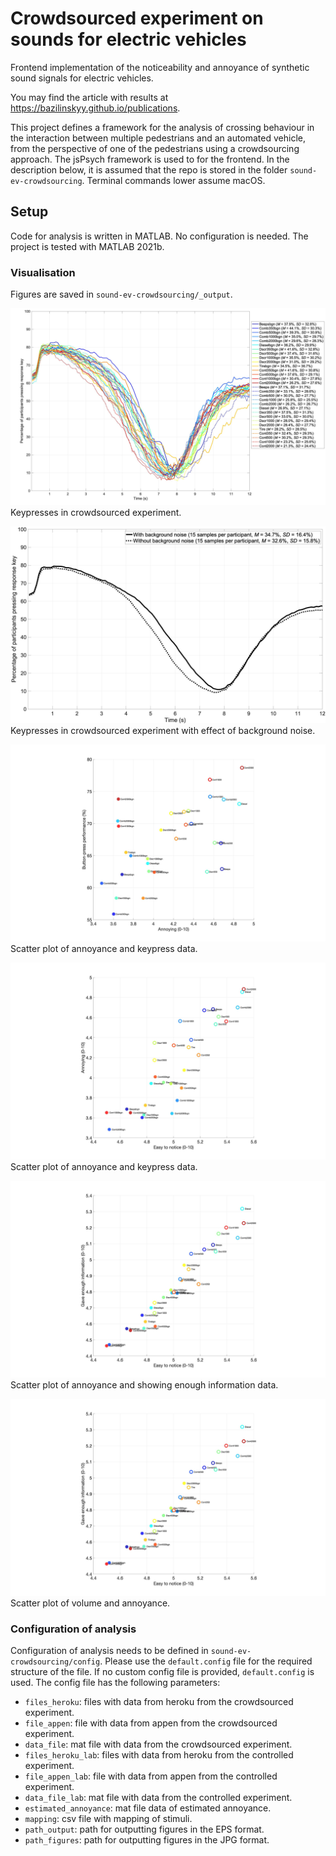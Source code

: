 #  Crowdsourced experiment on sounds for electric vehicles
Frontend implementation of the noticeability and annoyance of synthetic sound signals for electric vehicles.

You may find the article with results at https://bazilinskyy.github.io/publications.

This project defines a framework for the analysis of crossing behaviour in the interaction between multiple pedestrians and an automated vehicle, from the perspective of one of the pedestrians using a crowdsourcing approach. The jsPsych framework is used to for the frontend. In the description below, it is assumed that the repo is stored in the folder `sound-ev-crowdsourcing`. Terminal commands lower assume macOS.

## Setup
Code for analysis is written in MATLAB. No configuration is needed. The project is tested with MATLAB 2021b.

### Visualisation
Figures are saved in `sound-ev-crowdsourcing/_output`.

![keypresses in crowdsourced study](https://github.com/bazilinskyy/sound-ev-crowdsourcing/blob/main/figures/keypress-online.jpg?raw=true)
Keypresses in crowdsourced experiment.

![keypresses in crowdsourced study with effect of background noise](https://github.com/bazilinskyy/sound-ev-crowdsourcing/blob/main/figures/keypress-online-noise.jpg?raw=true)
Keypresses in crowdsourced experiment with effect of background noise.

![scatter plot of annoyance and keypress data](https://github.com/bazilinskyy/sound-ev-crowdsourcing/blob/main/figures/scatter-annoyance-keypress.jpg?raw=true)
Scatter plot of annoyance and keypress data.

![scatter plot of noteceability and annoyance](https://github.com/bazilinskyy/sound-ev-crowdsourcing/blob/main/figures/scatter-notice-annoyance.jpg?raw=true)
Scatter plot of annoyance and keypress data.

![scatter plot of noteceability and information](https://github.com/bazilinskyy/sound-ev-crowdsourcing/blob/main/figures/scatter-notice-information.jpg?raw=true)
Scatter plot of annoyance and showing enough information data.

![scatter plot of volume and annoyance](https://github.com/bazilinskyy/sound-ev-crowdsourcing/blob/main/figures/scatter-notice-information.jpg?raw=true)
Scatter plot of volume and annoyance.

### Configuration of analysis
Configuration of analysis needs to be defined in `sound-ev-crowdsourcing/config`. Please use the `default.config` file for the required structure of the file. If no custom config file is provided, `default.config` is used. The config file has the following parameters:
* `files_heroku`: files with data from heroku from the crowdsourced experiment.
* `file_appen`: file with data from appen from the crowdsourced experiment.
* `data_file`: mat file with data from the crowdsourced experiment.
* `files_heroku_lab`: files with data from heroku from the controlled experiment.
* `file_appen_lab`: file with data from appen from the controlled experiment.
* `data_file_lab`: mat file with data from the controlled experiment.
* `estimated_annoyance`: mat file data of estimated annoyance.
* `mapping`: csv file with mapping of stimuli.
* `path_output`: path for outputting figures in the EPS format.
* `path_figures`: path for outputting figures in the JPG format.
